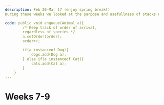 ```yaml
---
description: Feb 20–Mar 17 (enjoy spring break!)
During these weeks we looked at the purpose and usefullness of stacks and queues as data structures, and what types of applications they might entail. We also examined the differences between them and learned to discern in what areas a certain data structure would perform better in. Our main example in class was looking at how to effectively manage the inventory and order of dogs and cats coming in and out of a shelter. We decided to build a queue, with many helper functions as part of the class. One such function was ->

code: public void enqueue(Animal a){
		/* Keep track of order of arrival, 
		regardless of species */
		a.setOrder(order);
		order++;

		if(a instanceof Dog){
			dogs.add(Dog a);
		} else if(a instanceof Cat){
			cats.add(Cat a);
		}
	}
---
```


# Weeks 7-9


